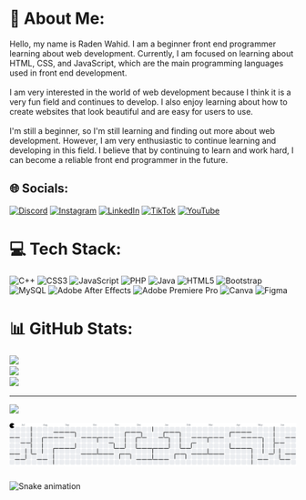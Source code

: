 # 💫 About Me:
Hello, my name is Raden Wahid. I am a beginner front end programmer learning about web development. Currently, I am focused on learning about HTML, CSS, and JavaScript, which are the main programming languages ​​used in front end development.<br><br>I am very interested in the world of web development because I think it is a very fun field and continues to develop. I also enjoy learning about how to create websites that look beautiful and are easy for users to use.<br><br>I'm still a beginner, so I'm still learning and finding out more about web development. However, I am very enthusiastic to continue learning and developing in this field. I believe that by continuing to learn and work hard, I can become a reliable front end programmer in the future.


## 🌐 Socials:
[![Discord](https://img.shields.io/badge/Discord-%237289DA.svg?logo=discord&logoColor=white)](https://discord.gg/radenwahid29) [![Instagram](https://img.shields.io/badge/Instagram-%23E4405F.svg?logo=Instagram&logoColor=white)](https://instagram.com/iwawahid) [![LinkedIn](https://img.shields.io/badge/LinkedIn-%230077B5.svg?logo=linkedin&logoColor=white)](https://linkedin.com/in/RadenWahid) [![TikTok](https://img.shields.io/badge/TikTok-%23000000.svg?logo=TikTok&logoColor=white)](https://tiktok.com/@iwawahid) [![YouTube](https://img.shields.io/badge/YouTube-%23FF0000.svg?logo=YouTube&logoColor=white)](https://youtube.com/@radenwahid9185) 

# 💻 Tech Stack:
![C++](https://img.shields.io/badge/c++-%2300599C.svg?style=for-the-badge&logo=c%2B%2B&logoColor=white) ![CSS3](https://img.shields.io/badge/css3-%231572B6.svg?style=for-the-badge&logo=css3&logoColor=white) ![JavaScript](https://img.shields.io/badge/javascript-%23323330.svg?style=for-the-badge&logo=javascript&logoColor=%23F7DF1E) ![PHP](https://img.shields.io/badge/php-%23777BB4.svg?style=for-the-badge&logo=php&logoColor=white) ![Java](https://img.shields.io/badge/java-%23ED8B00.svg?style=for-the-badge&logo=java&logoColor=white) ![HTML5](https://img.shields.io/badge/html5-%23E34F26.svg?style=for-the-badge&logo=html5&logoColor=white) ![Bootstrap](https://img.shields.io/badge/bootstrap-%23563D7C.svg?style=for-the-badge&logo=bootstrap&logoColor=white) ![MySQL](https://img.shields.io/badge/mysql-%2300f.svg?style=for-the-badge&logo=mysql&logoColor=white) ![Adobe After Effects](https://img.shields.io/badge/Adobe%20After%20Effects-9999FF.svg?style=for-the-badge&logo=Adobe%20After%20Effects&logoColor=white) ![Adobe Premiere Pro](https://img.shields.io/badge/Adobe%20Premiere%20Pro-9999FF.svg?style=for-the-badge&logo=Adobe%20Premiere%20Pro&logoColor=white) ![Canva](https://img.shields.io/badge/Canva-%2300C4CC.svg?style=for-the-badge&logo=Canva&logoColor=white) 	![Figma](https://img.shields.io/badge/figma-%23F24E1E.svg?style=for-the-badge&logo=figma&logoColor=white)
# 📊 GitHub Stats:
![](https://github-readme-stats.vercel.app/api?username=radenwahid&theme=vue-dark&hide_border=false&include_all_commits=false&count_private=false)<br/>
![](https://github-readme-streak-stats.herokuapp.com/?user=radenwahid&theme=vue-dark&hide_border=false)<br/>
![](https://github-readme-stats.vercel.app/api/top-langs/?username=radenwahid&theme=vue-dark&hide_border=false&include_all_commits=false&count_private=false&layout=compact)

---
[![](https://visitcount.itsvg.in/api?id=radenwahid&icon=0&color=0)](https://visitcount.itsvg.in)

<!-- Proudly created with GPRM ( https://gprm.itsvg.in ) -->

<picture>
  <source media="(prefers-color-scheme: dark)" srcset="https://raw.githubusercontent.com/radenwahid/radenwahid/output/pacman-contribution-graph-dark.svg">
  <source media="(prefers-color-scheme: light)" srcset="https://raw.githubusercontent.com/radenwahid/radenwahid/output/pacman-contribution-graph.svg">
  <img alt="pacman contribution graph" src="https://raw.githubusercontent.com/radenwahid/radenwahid/output/pacman-contribution-graph.svg">
</picture>

###

<img src="https://raw.githubusercontent.com/radenwahid/radenwahid/output/snake.svg" alt="Snake animation" />

###